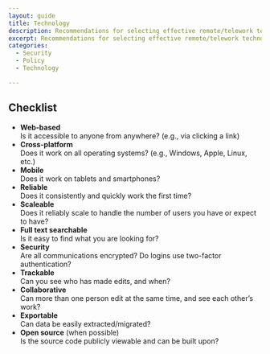 ```yaml
---
layout: guide
title: Technology
description: Recommendations for selecting effective remote/telework technologies and tools.
excerpt: Recommendations for selecting effective remote/telework technologies and tools.
categories:
  - Security
  - Policy
  - Technology

---
```


## Checklist

* **Web-based**  
Is it accessible to anyone from anywhere? (e.g., via clicking a link)
* **Cross-platform**  
Does it work on all operating systems? (e.g., Windows, Apple, Linux, etc.)
* **Mobile**  
Does it work on tablets and smartphones?
* **Reliable**  
Does it consistently and quickly work the first time?
* **Scaleable**  
Does it reliably scale to handle the number of users you have or expect to have?
* **Full text searchable**  
Is it easy to find what you are looking for?
* **Security**  
Are all communications encrypted? Do logins use two-factor authentication?
* **Trackable**  
Can you see who has made edits, and when?
* **Collaborative**  
Can more than one person edit at the same time, and see each other’s work?
* **Exportable**  
Can data be easily extracted/migrated?
* **Open source** (when possible)  
Is the source code publicly viewable and can be built upon?